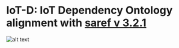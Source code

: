 
# IoT-D: IoT Dependency Ontology alignment with [saref v 3.2.1](https://www.etsi.org/deliver/etsi_ts/103200_103299/103264/03.02.01_60/ts_103264v030201p.pdf)

![alt text](https://github.com/Orange-OpenSource/ISWC-IoT-D-ontology-Documentation/blob/alignment-saref321/iotf-update.PNG?raw=true)
